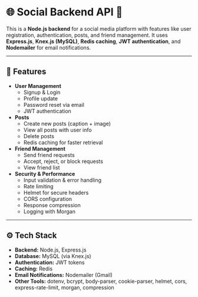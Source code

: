 # 🌐 Social Backend API 📲

This is a **Node.js backend** for a social media platform with features like user registration, authentication, posts, and friend management. It uses **Express.js**, **Knex.js (MySQL)**, **Redis caching**, **JWT authentication**, and **Nodemailer** for email notifications.

---

## 🚀 Features

- **User Management**
  - Signup & Login
  - Profile update
  - Password reset via email
  - JWT authentication
- **Posts**
  - Create new posts (caption + image)
  - View all posts with user info
  - Delete posts
  - Redis caching for faster retrieval
- **Friend Management**
  - Send friend requests
  - Accept, reject, or block requests
  - View friend list
- **Security & Performance**
  - Input validation & error handling
  - Rate limiting
  - Helmet for secure headers
  - CORS configuration
  - Response compression
  - Logging with Morgan

---

## ⚙️ Tech Stack

- **Backend:** Node.js, Express.js  
- **Database:** MySQL (via Knex.js)  
- **Authentication:** JWT tokens  
- **Caching:** Redis  
- **Email Notifications:** Nodemailer (Gmail)  
- **Other Tools:** dotenv, bcrypt, body-parser, cookie-parser, helmet, cors, express-rate-limit, morgan, compression  


